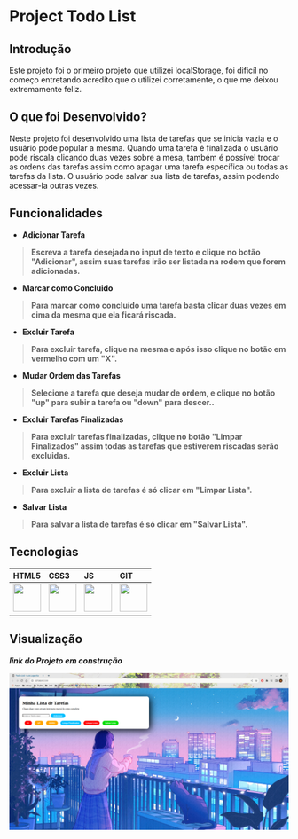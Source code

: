 <h1>Project Todo List</h1>

<h2>Introdução</h2>

<p>Este projeto foi o primeiro projeto que utilizei localStorage, foi dificíl no começo entretando acredito que o utilizei corretamente, o que me deixou extremamente feliz.<p>

<h2>O que foi Desenvolvido?</h2>

<p>Neste projeto foi desenvolvido uma lista de tarefas que se inicia vazia e o usuário pode popular a mesma. Quando uma tarefa é finalizada o usuário pode riscala clicando duas vezes sobre a mesa, também é possível trocar as ordens das tarefas assim como apagar uma tarefa específica ou todas as tarefas da lista. O usuário pode salvar sua lista de tarefas, assim podendo acessar-la outras vezes.</p>

<h2>Funcionalidades</h2>

<ul><li><strong>Adicionar Tarefa</stong></li></ul>
<blockquote>
<p>Escreva a tarefa desejada no input de texto e clique no botão "Adicionar", assim suas tarefas irão ser listada na rodem que forem adicionadas.</p>
</blockquote>

<ul><li>Marcar como Concluido</stong></li></ul>
<blockquote>
<p>Para marcar como concluído uma tarefa basta clicar duas vezes em cima da mesma que ela ficará riscada.</p>
</blockquote>

<ul><li><strong>Excluir Tarefa</stong></li></ul>
<blockquote>
<p>Para excluir tarefa, clique na mesma e após isso clique no botão em vermelho com um "X".</p>
</blockquote>

<ul><li><strong>Mudar Ordem das Tarefas</stong></li></ul>
<blockquote>
<p>Selecione a tarefa que deseja mudar de ordem, e clique no botão "up" para subir a tarefa ou "down" para descer..</p>
</blockquote>

<ul><li><strong>Excluir Tarefas Finalizadas</stong></li></ul>
<blockquote>
<p>Para excluir tarefas finalizadas, clique no botão "Limpar Finalizados" assim todas as tarefas que estiverem riscadas serão excluidas.</p>
</blockquote>

<ul><li><strong>Excluir Lista</stong></li></ul>
<blockquote>
<p>Para excluir a lista de tarefas é só clicar em "Limpar Lista".</p>
</blockquote>

<ul><li><strong>Salvar Lista</stong></li></ul>
<blockquote>
<p>Para salvar a lista de tarefas é só clicar em "Salvar Lista".</p>
</blockquote>

<h2>Tecnologias</h2>

| HTML5 | CSS3 | JS | GIT |
| :-- | :-- | :-- | :-- |
| <img src="https://cdn.jsdelivr.net/gh/devicons/devicon/icons/html5/html5-original.svg" width="50" height="50"/> | <img src="https://cdn.jsdelivr.net/gh/devicons/devicon/icons/css3/css3-original.svg" width="50" height="50" /> | <img src="https://cdn.jsdelivr.net/gh/devicons/devicon/icons/javascript/javascript-original.svg" width="50" height="50" /> | <img src="https://cdn.jsdelivr.net/gh/devicons/devicon/icons/git/git-original.svg" width="50" height="50" /> |

<h2>Visualização</h2>

<i>link do Projeto em construção</i>

<img src="./Captura de tela de 2023-01-30 14-27-32.png" />
          
          

